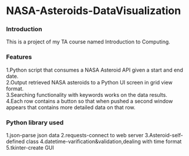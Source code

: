 # NASA-Asteroids-DataVisualization
<h3>Introduction</h3>
This is a project of my TA course named Introduction to Computing.<br>
<h3>Features</h3>
1.Python script that consumes a NASA Asteroid API given a start and end date.<br> 
2.Output retrieved NASA asteroids to a Python UI screen in grid view format.<br>
3.Searching functionality with keywords works on the data results.<br>
4.Each row contains a button so that when pushed a second window appears that contains more detailed data on that row.
<h3>Python library used</h3>
1.json-parse json data
2.requests-connect to web server
3.Asteroid-self-defined class
4.datetime-varification&validation,dealing with time format
5.tkinter-create GUI

